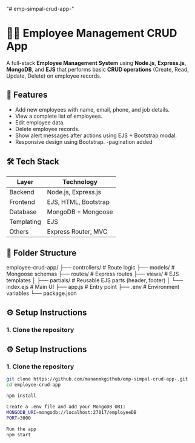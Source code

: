 "# emp-simpal-crud-app-" 

# 🧑‍💼 Employee Management CRUD App

A full-stack **Employee Management System** using **Node.js**, **Express.js**, **MongoDB**, and **EJS** that performs basic **CRUD operations** (Create, Read, Update, Delete) on employee records.

## 🔧 Features

- Add new employees with name, email, phone, and job details.
- View a complete list of employees.
- Edit employee data.
- Delete employee records.
- Show alert messages after actions using EJS + Bootstrap modal.
- Responsive design using Bootstrap.
-pagination added

## 🛠️ Tech Stack

| Layer       | Technology             |
|-------------|-------------------------|
| Backend     | Node.js, Express.js     |
| Frontend    | EJS, HTML, Bootstrap    |
| Database    | MongoDB + Mongoose      |
| Templating  | EJS                     |
| Others      | Express Router, MVC     |

## 📁 Folder Structure

employee-crud-app/
├── controllers/ # Route logic
├── models/ # Mongoose schemas
├── routes/ # Express routes
├── views/ # EJS templates
│ ├── partials/ # Reusable EJS parts (header, footer)
│ └── index.ejs # Main UI
├── app.js # Entry point
├── .env # Environment variables
└── package.json


## ⚙️ Setup Instructions

### 1. Clone the repository


## ⚙️ Setup Instructions

### 1. Clone the repository

```bash
git clone https://github.com/mananmkgithub/emp-simpal-crud-app-.git
cd employee-crud-app

npm install

Create a .env file and add your MongoDB URI:
MONGODB_URI=mongodb://localhost:27017/employeeDB
PORT=3000

Run the app
npm start


